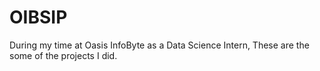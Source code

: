 # OIBSIP
During my time at Oasis InfoByte as a Data Science Intern, These are the some of the projects I did.
